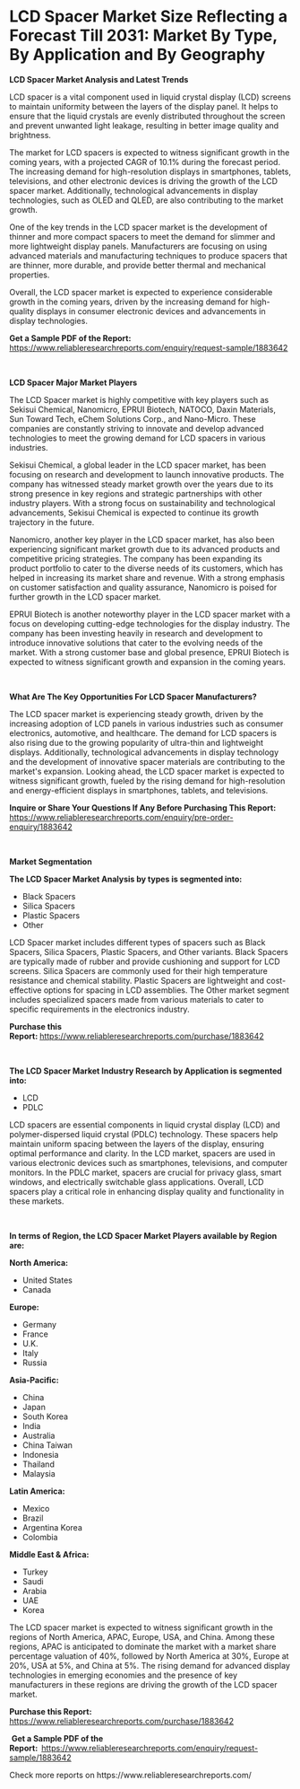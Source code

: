 <p><h1>LCD Spacer Market Size Reflecting a Forecast Till 2031: Market By Type, By Application and By Geography</h1></p><p><strong>LCD Spacer Market Analysis and Latest Trends</strong></p>
<p><p>LCD spacer is a vital component used in liquid crystal display (LCD) screens to maintain uniformity between the layers of the display panel. It helps to ensure that the liquid crystals are evenly distributed throughout the screen and prevent unwanted light leakage, resulting in better image quality and brightness.</p><p>The market for LCD spacers is expected to witness significant growth in the coming years, with a projected CAGR of 10.1% during the forecast period. The increasing demand for high-resolution displays in smartphones, tablets, televisions, and other electronic devices is driving the growth of the LCD spacer market. Additionally, technological advancements in display technologies, such as OLED and QLED, are also contributing to the market growth.</p><p>One of the key trends in the LCD spacer market is the development of thinner and more compact spacers to meet the demand for slimmer and more lightweight display panels. Manufacturers are focusing on using advanced materials and manufacturing techniques to produce spacers that are thinner, more durable, and provide better thermal and mechanical properties.</p><p>Overall, the LCD spacer market is expected to experience considerable growth in the coming years, driven by the increasing demand for high-quality displays in consumer electronic devices and advancements in display technologies.</p></p>
<p><strong>Get a Sample PDF of the Report:&nbsp;</strong> <a href="https://www.reliableresearchreports.com/enquiry/request-sample/1883642">https://www.reliableresearchreports.com/enquiry/request-sample/1883642</a></p>
<p>&nbsp;</p>
<p><strong>LCD Spacer Major Market Players</strong></p>
<p><p>The LCD Spacer market is highly competitive with key players such as Sekisui Chemical, Nanomicro, EPRUI Biotech, NATOCO, Daxin Materials, Sun Toward Tech, eChem Solutions Corp., and Nano-Micro. These companies are constantly striving to innovate and develop advanced technologies to meet the growing demand for LCD spacers in various industries.</p><p>Sekisui Chemical, a global leader in the LCD spacer market, has been focusing on research and development to launch innovative products. The company has witnessed steady market growth over the years due to its strong presence in key regions and strategic partnerships with other industry players. With a strong focus on sustainability and technological advancements, Sekisui Chemical is expected to continue its growth trajectory in the future.</p><p>Nanomicro, another key player in the LCD spacer market, has also been experiencing significant market growth due to its advanced products and competitive pricing strategies. The company has been expanding its product portfolio to cater to the diverse needs of its customers, which has helped in increasing its market share and revenue. With a strong emphasis on customer satisfaction and quality assurance, Nanomicro is poised for further growth in the LCD spacer market.</p><p>EPRUI Biotech is another noteworthy player in the LCD spacer market with a focus on developing cutting-edge technologies for the display industry. The company has been investing heavily in research and development to introduce innovative solutions that cater to the evolving needs of the market. With a strong customer base and global presence, EPRUI Biotech is expected to witness significant growth and expansion in the coming years.</p></p>
<p>&nbsp;</p>
<p><strong>What Are The Key Opportunities For LCD Spacer Manufacturers?</strong></p>
<p><p>The LCD spacer market is experiencing steady growth, driven by the increasing adoption of LCD panels in various industries such as consumer electronics, automotive, and healthcare. The demand for LCD spacers is also rising due to the growing popularity of ultra-thin and lightweight displays. Additionally, technological advancements in display technology and the development of innovative spacer materials are contributing to the market's expansion. Looking ahead, the LCD spacer market is expected to witness significant growth, fueled by the rising demand for high-resolution and energy-efficient displays in smartphones, tablets, and televisions.</p></p>
<p><strong>Inquire or Share Your Questions If Any Before Purchasing This Report:</strong> <a href="https://www.reliableresearchreports.com/enquiry/pre-order-enquiry/1883642">https://www.reliableresearchreports.com/enquiry/pre-order-enquiry/1883642</a></p>
<p>&nbsp;</p>
<p><strong>Market Segmentation</strong></p>
<p><strong>The LCD Spacer Market Analysis by types is segmented into:</strong></p>
<p><ul><li>Black Spacers</li><li>Silica Spacers</li><li>Plastic Spacers</li><li>Other</li></ul></p>
<p><p>LCD Spacer market includes different types of spacers such as Black Spacers, Silica Spacers, Plastic Spacers, and Other variants. Black Spacers are typically made of rubber and provide cushioning and support for LCD screens. Silica Spacers are commonly used for their high temperature resistance and chemical stability. Plastic Spacers are lightweight and cost-effective options for spacing in LCD assemblies. The Other market segment includes specialized spacers made from various materials to cater to specific requirements in the electronics industry.</p></p>
<p><strong>Purchase this Report:&nbsp;</strong><a href="https://www.reliableresearchreports.com/purchase/1883642">https://www.reliableresearchreports.com/purchase/1883642</a></p>
<p>&nbsp;</p>
<p><strong>The LCD Spacer Market Industry Research by Application is segmented into:</strong></p>
<p><ul><li>LCD</li><li>PDLC</li></ul></p>
<p><p>LCD spacers are essential components in liquid crystal display (LCD) and polymer-dispersed liquid crystal (PDLC) technology. These spacers help maintain uniform spacing between the layers of the display, ensuring optimal performance and clarity. In the LCD market, spacers are used in various electronic devices such as smartphones, televisions, and computer monitors. In the PDLC market, spacers are crucial for privacy glass, smart windows, and electrically switchable glass applications. Overall, LCD spacers play a critical role in enhancing display quality and functionality in these markets.</p></p>
<p>&nbsp;</p>
<p><strong>In terms of Region, the LCD Spacer Market Players available by Region are:</strong></p>
<p>
    <p> <strong> North America: </strong>
        <ul>
            <li>United States</li>
            <li>Canada</li>
        </ul>
        </p> 
    <p> <strong> Europe: </strong>
        <ul>
            <li>Germany</li>
            <li>France</li>
            <li>U.K.</li>
            <li>Italy</li>
            <li>Russia</li>
        </ul>
        </p> 
    <p> <strong> Asia-Pacific: </strong>
        <ul>
            <li>China</li>
            <li>Japan</li>
            <li>South Korea</li>
            <li>India</li>
            <li>Australia</li>
            <li>China Taiwan</li>
            <li>Indonesia</li>
            <li>Thailand</li>
            <li>Malaysia</li>
        </ul>
        </p> 
    <p> <strong> Latin America: </strong>
        <ul>
            <li>Mexico</li>
            <li>Brazil</li>
            <li>Argentina Korea</li>
            <li>Colombia</li>
        </ul>
        </p> 
    <p> <strong> Middle East & Africa: </strong>
        <ul>
            <li>Turkey</li>
            <li>Saudi</li>
            <li>Arabia</li>
            <li>UAE</li>
            <li>Korea</li>
        </ul>
    </p>
    </p>
<p><p>The LCD spacer market is expected to witness significant growth in the regions of North America, APAC, Europe, USA, and China. Among these regions, APAC is anticipated to dominate the market with a market share percentage valuation of 40%, followed by North America at 30%, Europe at 20%, USA at 5%, and China at 5%. The rising demand for advanced display technologies in emerging economies and the presence of key manufacturers in these regions are driving the growth of the LCD spacer market.</p></p>
<p><strong>Purchase this Report: </strong><a href="https://www.reliableresearchreports.com/purchase/1883642">https://www.reliableresearchreports.com/purchase/1883642</a></p>
<p>&nbsp;<strong>Get a Sample PDF of the Report:&nbsp;&nbsp;</strong><a href="https://www.reliableresearchreports.com/enquiry/request-sample/1883642">https://www.reliableresearchreports.com/enquiry/request-sample/1883642</a></p>
<p><strong></strong></p>
<p>Check more reports on https://www.reliableresearchreports.com/</p>